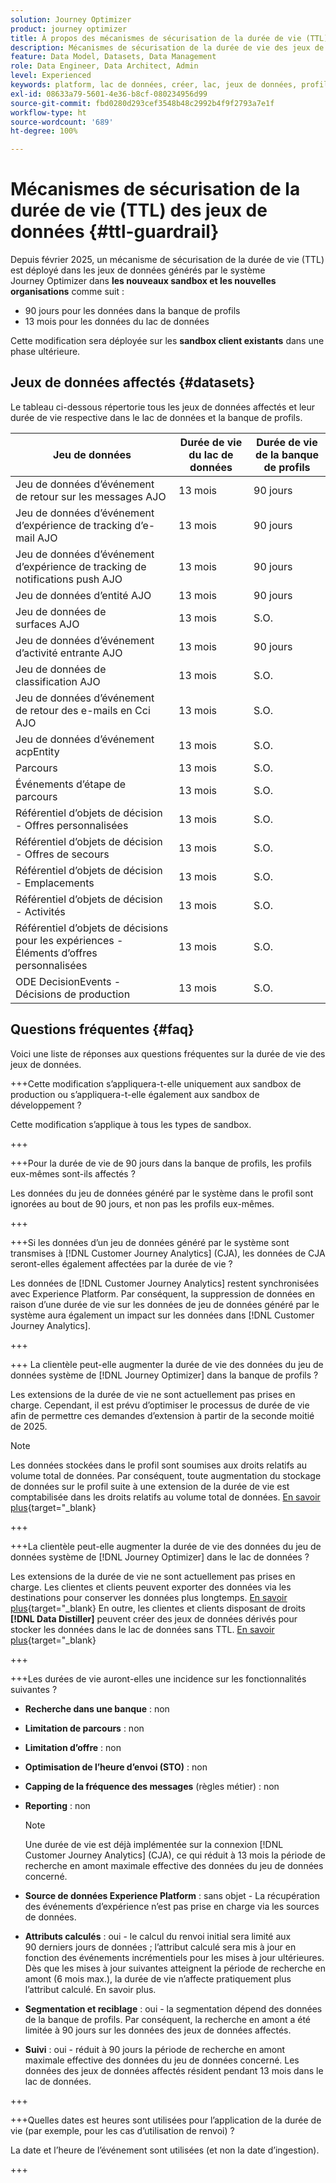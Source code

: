 ```yaml
---
solution: Journey Optimizer
product: journey optimizer
title: À propos des mécanismes de sécurisation de la durée de vie (TTL) des jeux de données
description: Mécanismes de sécurisation de la durée de vie des jeux de données dans  [!DNL Adobe Journey Optimizer]
feature: Data Model, Datasets, Data Management
role: Data Engineer, Data Architect, Admin
level: Experienced
keywords: platform, lac de données, créer, lac, jeux de données, profil
exl-id: 08633a79-5601-4e36-b8cf-080234956d99
source-git-commit: fbd0280d293cef3548b48c2992b4f9f2793a7e1f
workflow-type: ht
source-wordcount: '689'
ht-degree: 100%

---
```


# Mécanismes de sécurisation de la durée de vie (TTL) des jeux de données {#ttl-guardrail}

Depuis février 2025, un mécanisme de sécurisation de la durée de vie (TTL) est déployé dans les jeux de données générés par le système Journey Optimizer dans **les nouveaux sandbox et les nouvelles organisations** comme suit :

* 90 jours pour les données dans la banque de profils
* 13 mois pour les données du lac de données

Cette modification sera déployée sur les **sandbox client existants** dans une phase ultérieure.

## Jeux de données affectés {#datasets}

Le tableau ci-dessous répertorie tous les jeux de données affectés et leur durée de vie respective dans le lac de données et la banque de profils.

| Jeu de données | Durée de vie du lac de données | Durée de vie de la banque de profils |
|------|-----|-----|
| Jeu de données d’événement de retour sur les messages AJO | 13 mois | 90 jours |
| Jeu de données d’événement d’expérience de tracking d’e-mail AJO | 13 mois | 90 jours |
| Jeu de données d’événement d’expérience de tracking de notifications push AJO | 13 mois | 90 jours |
| Jeu de données d’entité AJO | 13 mois | 90 jours |
| Jeu de données de surfaces AJO | 13 mois | S.O. |
| Jeu de données d’événement d’activité entrante AJO | 13 mois | 90 jours |
| Jeu de données de classification AJO | 13 mois | S.O. |
| Jeu de données d’événement de retour des e-mails en Cci AJO | 13 mois | S.O. |
| Jeu de données d’événement acpEntity | 13 mois | S.O. |
| Parcours | 13 mois | S.O. |
| Événements d’étape de parcours | 13 mois | S.O. |
| Référentiel d’objets de décision - Offres personnalisées | 13 mois | S.O. |
| Référentiel d’objets de décision - Offres de secours | 13 mois | S.O. |
| Référentiel d’objets de décision - Emplacements | 13 mois | S.O. |
| Référentiel d’objets de décision - Activités | 13 mois | S.O. |
| Référentiel d’objets de décisions pour les expériences - Éléments d’offres personnalisées | 13 mois | S.O. |
| ODE DecisionEvents - Décisions de production | 13 mois | S.O. |

## Questions fréquentes {#faq}

Voici une liste de réponses aux questions fréquentes sur la durée de vie des jeux de données.

+++Cette modification s’appliquera-t-elle uniquement aux sandbox de production ou s’appliquera-t-elle également aux sandbox de développement ?

Cette modification s’applique à tous les types de sandbox.

+++

+++Pour la durée de vie de 90 jours dans la banque de profils, les profils eux-mêmes sont-ils affectés ?

Les données du jeu de données généré par le système dans le profil sont ignorées au bout de 90 jours, et non pas les profils eux-mêmes.

+++

+++Si les données d’un jeu de données généré par le système sont transmises à [!DNL Customer Journey Analytics] (CJA), les données de CJA seront-elles également affectées par la durée de vie ?

Les données de [!DNL Customer Journey Analytics] restent synchronisées avec Experience Platform. Par conséquent, la suppression de données en raison d’une durée de vie sur les données de jeu de données généré par le système aura également un impact sur les données dans [!DNL Customer Journey Analytics].

+++

+++ La clientèle peut-elle augmenter la durée de vie des données du jeu de données système de [!DNL Journey Optimizer] dans la banque de profils ? 

Les extensions de la durée de vie ne sont actuellement pas prises en charge. Cependant, il est prévu d’optimiser le processus de durée de vie afin de permettre ces demandes d’extension à partir de la seconde moitié de 2025.

>[!NOTE]
>
>Les données stockées dans le profil sont soumises aux droits relatifs au volume total de données. Par conséquent, toute augmentation du stockage de données sur le profil suite à une extension de la durée de vie est comptabilisée dans les droits relatifs au volume total de données. [En savoir plus](https://experienceleague.adobe.com/docs/experience-platform/landing/license/total-data-volume.html?lang=fr){target=&quot;_blank}

+++

+++La clientèle peut-elle augmenter la durée de vie des données du jeu de données système de [!DNL Journey Optimizer] dans le lac de données ? 

Les extensions de la durée de vie ne sont actuellement pas prises en charge. Les clientes et clients peuvent exporter des données via les destinations pour conserver les données plus longtemps. [En savoir plus](https://experienceleague.adobe.com/docs/experience-platform/destinations/ui/activate/export-datasets.html?lang=fr){target=&quot;_blank} En outre, les clientes et clients disposant de droits **[!DNL Data Distiller]** peuvent créer des jeux de données dérivés pour stocker les données dans le lac de données sans TTL. [En savoir plus](https://experienceleague.adobe.com/fr/docs/experience-platform/query/data-distiller/derived-datasets/overview){target=&quot;_blank}

+++

+++Les durées de vie auront-elles une incidence sur les fonctionnalités suivantes ? 

* **Recherche dans une banque** : non
* **Limitation de parcours** : non
* **Limitation d’offre** : non
* **Optimisation de l’heure d’envoi (STO)** : non
* **Capping de la fréquence des messages** (règles métier) : non
* **Reporting** : non

  >[!NOTE]
  >
  >Une durée de vie est déjà implémentée sur la connexion [!DNL Customer Journey Analytics] (CJA), ce qui réduit à 13 mois la période de recherche en amont maximale effective des données du jeu de données concerné.

* **Source de données Experience Platform** : sans objet - La récupération des événements d’expérience n’est pas prise en charge via les sources de données.
* **Attributs calculés** : oui - le calcul du renvoi initial sera limité aux 90 derniers jours de données ; l’attribut calculé sera mis à jour en fonction des événements incrémentiels pour les mises à jour ultérieures. Dès que les mises à jour suivantes atteignent la période de recherche en amont (6 mois max.), la durée de vie n’affecte pratiquement plus l’attribut calculé. En savoir plus.
* **Segmentation et reciblage** : oui - la segmentation dépend des données de la banque de profils. Par conséquent, la recherche en amont a été limitée à 90 jours sur les données des jeux de données affectés.
* **Suivi** : oui - réduit à 90 jours la période de recherche en amont maximale effective des données du jeu de données concerné. Les données des jeux de données affectés résident pendant 13 mois dans le lac de données.

+++

+++Quelles dates est heures sont utilisées pour l’application de la durée de vie (par exemple, pour les cas d’utilisation de renvoi) ? 

La date et l’heure de l’événement sont utilisées (et non la date d’ingestion).

+++
